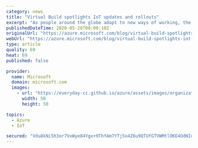 ```yaml
---
category: news
title: "Virtual Build spotlights IoT updates and rollouts"
excerpt: "As people around the globe adapt to new ways of working, the Microsoft Build 2020 conference took a new approach as well. Rather than gathering the developer community in person as planned, Microsoft shifted gears and put together 48 hours of streaming content for a virtual event.\r\n\r\nDespite the new"
publishedDateTime: 2020-05-26T08:00:10Z
originalUrl: "https://azure.microsoft.com/blog/virtual-build-spotlights-iot-updates-and-rollouts/"
webUrl: "https://azure.microsoft.com/blog/virtual-build-spotlights-iot-updates-and-rollouts/"
type: article
quality: 69
heat: 69
published: false

provider:
  name: Microsoft
  domain: microsoft.com
  images:
    - url: "https://everyday-cc.github.io/azure/assets/images/organizations/microsoft.com-50x50.jpg"
      width: 50
      height: 50

topics:
  - Azure
  - IoT

secured: "Vdu8kNi5h3or7VxWye84Ygx+9ThfAm7YTj5o4Z6u9QTUfGTVWMtlOKE4OdNIuLdVkmrYz0l2reyqKnUBI5ncUZylqMpn1hvnP1RMzKNYSyHWx6idNWqANbJwac+fRXp45CM+d31x41bFIR3GEVE/0oL2T6Y7L9uMKODXcnzmDYVnQYTWvX4zdjEJLKohpPkdUV4mL/FSmj8WALNZvhbTPXWnW6Er/q0Z6ZKfKhStLjIWapogjRo5/1aeO/evM+syaCYmpwSfohvuHuvH7t8y9JqwTv0xYgJmausxBy8BndmPOgelaL6z2XuPCV6XjdE8qBvUvNE7t9JIO4HX/+YVQVr98ogdBXR+3FygjCmMAzI=;dBJ2Vve2fRL1qtsTjBvT7A=="
---
```


